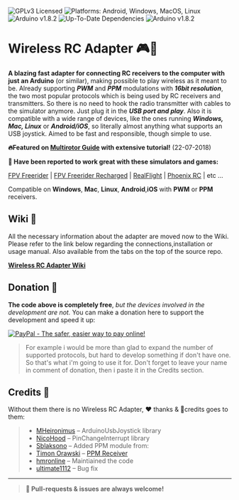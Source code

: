 
![GPLv3 Licensed](https://img.shields.io/badge/license-GPLv3-blue.svg) ![Platforms: Android, Windows, MacOS, Linux](https://img.shields.io/badge/platforms-Android%20%7C%20Windows%20%7C%20Mac%20%7C%20Linux-lightgrey.svg) ![Arduino v1.8.2](https://img.shields.io/badge/arduino-v1.8.2-brightgreen.svg) ![Up-To-Date Dependencies](https://img.shields.io/badge/dependencies-Up%20To%20Date-blue.svg) ![Arduino v1.8.2](https://img.shields.io/badge/development-Active-orange.svg)

# Wireless RC Adapter 🎮📡
**A blazing fast adapter for connecting RC receivers to the computer with just an Arduino** (or similar), making possible to play wireless as it meant to be. Already supporting ***PWM*** and ***PPM*** modulations with ***16bit resolution***, the two most popular protocols which is being used by RC receivers and transmitters. So there is no need to hook the radio transmitter with cables to the simulator anymore. Just plug it in the ***USB port and play***. Also it is compatible with a wide range of devices, like the ones running ***Windows, Mac, Linux*** or ***Android/iOS***, so literally almost anything what supports an USB joystick. Aimed to be fast and responsible, though simple to use.

**🔥Featured on [Multirotor Guide](http://www.multirotorguide.com/guide/arduino-as-wireless-rc-simulator-dongle-usb-rc-sim-adapter/) with extensive tutorial!** (22-07-2018)

**💬 Have been reported to work great with these simulators and games:**

[FPV Freerider](http://fpv-freerider.itch.io/fpv-freerider) | [FPV Freerider Recharged](http://fpv-freerider.itch.io/fpv-freerider-recharged) | [RealFlight](http://www.realflight.com) | [Phoenix RC](http://www.phoenix-sim.com) | etc ...

Compatible on **Windows**, **Mac**, **Linux**, **Android**,**iOS** with **PWM** or **PPM** receivers.

## Wiki 📖
All the necessary information about the adapter are moved now to the Wiki. Please refer to the link below regarding the connections,installation or usage manual. Also available from the tabs on the top of the source repo.

**[Wireless RC Adapter Wiki](http://github.com/wireless-rc-adapter/wireless-rc-adapter/wiki/requirements)**

## Donation 🍺
**The code above is completely free**, *but the devices involved in the development are not.* You can make a donation here to support the development and speed it up:

[![PayPal - The safer, easier way to pay online!](https://www.paypalobjects.com/en_US/i/btn/btn_donate_LG.gif)](https://www.paypal.com/cgi-bin/webscr?cmd=_s-xclick&hosted_button_id=E5N2JXWXTS8MG&source=url)

> For example i would be more than glad to expand the number of supported protocols, but hard to develop something if don't have one. So that's what i'm going to use it for. Don't forget to leave your name in comment of donation, then i paste it in the Credits section.

## Credits 🤝
Without them there is no Wireless RC Adapter, ❤️ thanks & 🎉credits goes to them:

> - [MHeironimus](http://github.com/MHeironimus) – ArduinoUsbJoystick
   library
> - [NicoHood](http://github.com/NicoHood) – PinChangeInterrupt
   library
> - [Sblaksono](http://github.com/sblaksono) – Added PPM module from:
> - [Timon Orawski](http://github.com/timonorawski) – [PPM Receiver](http://github.com/timonorawski/RCPPMJoystick)
> - [hmronline](https://github.com/hmronline) – Maintiained the code
> - [ultimate1112](https://github.com/ultimate1112) – Bug fix
---
> **🚧 Pull-requests & issues are always welcome!**
